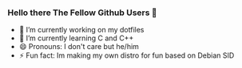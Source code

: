 ### Hello there The Fellow Github Users 👋 ###

- 🔭 I’m currently working on my dotfiles
- 🌱 I’m currently learning C and C++
- 😄 Pronouns: I don't care but he/him
- ⚡ Fun fact: Im making my own distro for fun based on Debian SID 

